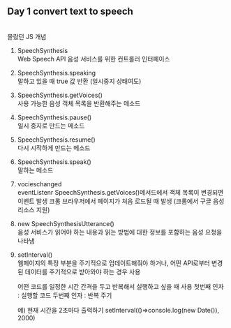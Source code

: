 ## Day 1 convert text to speech

</br>
몰랐던 JS 개념

1. SpeechSynthesis <br/>
   Web Speech API
   음성 서비스를 위한 컨트롤러 인터페이스

2. SpeechSynthesis.speaking <br/>
   말하고 있을 때 true 값 반환 (일시중지 상태여도)

3. SpeechSynthesis.getVoices() <br/>
   사용 가능한 음성 객체 목록을 반환해주는 메소드

4. SpeechSynthesis.pause() <br/>
   일시 중지로 만드는 메소드

5. SpeechSynthesis.resume() <br/>
   다시 시작하게 만드는 메소드

6. SpeechSynthesis.speak() <br/>
   말하는 메소드

7. vocieschanged <br/>
   eventListenr
   SpeechSynthesis.getVoices()메서드에서 객체 목록이 변경되면 이벤트 발생
   크롬 브라우저에서 페이지가 처음 로드될 때 발생 (크롬에서 구글 음성 리소스 지원)

8. new SpeechSynthesisUtterance() <br/>
   음성 서비스가 읽어야 하는 내용과 읽는 방법에 대한 정보를 포함하는 음성 요청을 나타냄

9. setInterval() <br/>
   웹페이지의 특정 부분을 주기적으로 업데이트해줘야 하거나, 어떤 API로부터 변경된 데이터를 주기적으로 받아와야 하는 경우 사용

   어떤 코드를 일정한 시간 간격을 두고 반복해서 실행하고 싶을 때 사용
   첫번째 인자 : 실행할 코드
   두번째 인자 : 반복 주기

   예) 현재 시간을 2초마다 출력하기
   setInterval(()=>console.log(new Date()), 2000)
